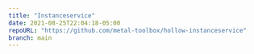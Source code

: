 ```yaml
---
title: "Instanceservice"
date: 2021-08-25T22:04:18-05:00
repoURL: "https://github.com/metal-toolbox/hollow-instanceservice"
branch: main
---
```


